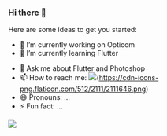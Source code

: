 ### Hi there 👋

Here are some ideas to get you started:

- 🔭 I’m currently working on Opticom
- 🌱 I’m currently learning Flutter
<!-- - 👯 I’m looking to collaborate on  -->
<!-- - 🤔 I’m looking for help with ... -->
- 💬 Ask me about Flutter and Photoshop
- 📫 How to reach me: <img src="https://cdn-icons-png.flaticon.com/512/2111/2111646.png">(https://cdn-icons-png.flaticon.com/512/2111/2111646.png)
- 😄 Pronouns: ...
- ⚡ Fun fact: ...

<img src="https://github-readme-stats.vercel.app/api?username=Saidikrom&&show_icons=true&title_color=ffffff&icon_color=bb2acf&text_color=daf7dc&bg_color=151515">
